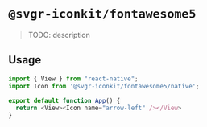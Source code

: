 # `@svgr-iconkit/fontawesome5`

> TODO: description

## Usage

```javascript
import { View } from "react-native";
import Icon from '@svgr-iconkit/fontawesome5/native';

export default function App() {
  return <View><Icon name="arrow-left" /></View>
}

```
